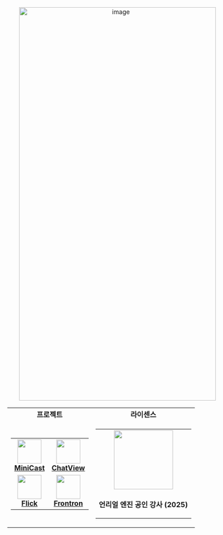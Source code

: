 <div align="center">
  <img width="450" height="900" alt="image" src="https://github.com/user-attachments/assets/c00d8fff-fc03-4cbc-a204-ebd2b15580fa" />

  <table>
    <tr>
      <td align="center">
        <b>프로젝트</b>
      </td>
      <td align="center">
        <b>라이센스</b>
      </td>
    </tr>
    <tr>
      <td align="center">
        <table>
          <tr>
            <td align="center">
              <a href="https://mini-cast.andongmin.com">
                <img src="https://mini-cast.andongmin.com/mini-cast.svg" height="55px" />
              </a>
              <br />
              <strong>
                <a href="https://mini-cast.andongmin.com">MiniCast</a>
              </strong>
            </td>
            <td align="center">
              <a href="https://chat-view.andongmin.com">
                <img src="https://chat-view.andongmin.com/chat-view.svg" height="55px" />
              </a>
              <br />
              <strong>
                <a href="https://chat-view.andongmin.com">ChatView</a>
              </strong>
            </td>
          </tr>
          <tr>
            <td align="center">
              <a href="https://flick.andongmin.com">
                <img src="https://flick.andongmin.com/flick.png" height="55px" />
              </a>
              <br />
              <strong>
                <a href="https://flick.andongmin.com">Flick</a>
              </strong>
            </td>
            <td align="center">
              <a href="https://frontron.andongmin.com">
                <img src="https://frontron.andongmin.com/frontron.svg" height="55px" />
              </a>
              <br />
              <strong>
                <a href="https://frontron.andongmin.com">Frontron</a>
              </strong>
            </td>
          </tr>
        </table>
      </td>
      <td align="center">
        <table>
          <tr>
            <td align="center">
              <a href="https://credential.unrealengine.com/ee26545b-7580-437a-9730-200668ab118e#acc.4Jc9BSGu">
                <img src="https://github.com/user-attachments/assets/e2680500-88aa-424e-9d9a-8bf62acdeb2c" height="135px" />
              </a>
            </td>
          </tr>
          <tr>
            <td align="center">
              <p>
                <b>언리얼 엔진 공인 강사 (2025)</b>
              </p>
            </td>
          </tr>
        </table>
      </td>
    </tr>
  </table>
</div>
